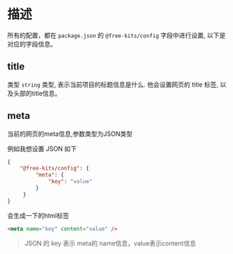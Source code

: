 <!--
nav:
    title: 文档
group:
    title: 配置
    order: 100
title: 项目配置
-->

# 描述

所有的配置，都在 `package.json` 的 `@free-kits/config` 字段中进行设置, 以下是对应的字段信息。

## title

类型 `string` 类型, 表示当前项目的标题信息是什么. 他会设置网页的 title 标签, 以及头部的title信息。

## meta

当前的网页的meta信息,参数类型为JSON类型

例如我想设置 JSON 如下

```json
{
    "@free-kits/config": {
         "meta": {
             "key": "value"
         }
     }
}
```

会生成一下的html标签

```html
<meta name="key" content="value" />
```

> JSON 的 key 表示 meta的 name信息，value表示content信息

